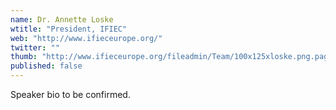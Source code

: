 ```yaml
---
name: Dr. Annette Loske
wtitle: "President, IFIEC"
web: "http://www.ifieceurope.org/"
twitter: ""
thumb: "http://www.ifieceurope.org/fileadmin/Team/100x125xloske.png.pagespeed.ic.VVGSpxD1fJ.webp"
published: false
---
```



Speaker bio to be confirmed.
